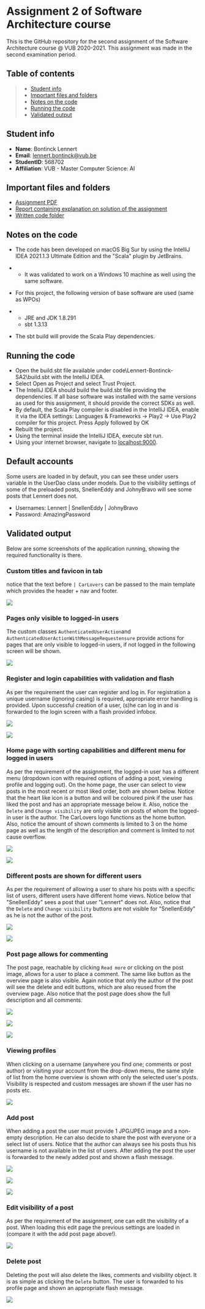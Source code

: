 # Assignment 2 of Software Architecture course

This is the GitHub repository for the second assignment of the Software Architecture course @ VUB 2020-2021. This assignment was made in the second examination period.

## Table of contents

> - [Student info](#student-info)
> - [Important files and folders](#important-files-and-folders)
> - [Notes on the code](#notes-on-the-code)
> - [Running the code](#running-the-code)
> - [Validated output](#validated-output)

## Student info
- **Name**: Bontinck Lennert
- **Email**: lennert.bontinck@vub.be
- **StudentID**: 568702
- **Affiliation**: VUB - Master Computer Science: AI

## Important files and folders
- [Assignment PDF](assignment.pdf)
- [Report containing explanation on solution of the assignment](Lennert-Bontinck-SA2.pdf)
- [Written code folder](code/)

## Notes on the code

- The code has been developed on macOS Big Sur by using the IntelliJ IDEA 2021.1.3 Ultimate Edition and the "Scala" plugin by JetBrains.

- - It was validated to work on a Windows 10 machine as well using the same software.

- For this project, the following version of base software are used (same as WPOs)

- - JRE and JDK 1.8.291
  - sbt 1.3.13

- The sbt build will provide the Scala Play dependencies.

## Running the code

- Open the build.sbt file available under code\Lennert-Bontinck-SA2\build.sbt with the IntelliJ IDEA.
- Select Open as Project and select Trust Project.
- The IntelliJ IDEA should build the build.sbt file providing the dependencies. If all base software was installed with the same versions as used for this assignment, it should provide the correct SDKs as well.
- By default, the Scala Play compiler is disabled in the IntelliJ IDEA, enable it via the IDEA settings: Languages & Frameworks -> Play2 -> Use Play2 compiler for this project. Press Apply followed by OK
- Rebuilt the project.
- Using the terminal inside the IntelliJ IDEA, execute sbt run.
- Using your internet browser, navigate to [localhost:9000](http://localhost:9000/).

## Default accounts

Some users are loaded in by default, you can see these under users variable in the UserDao class under models. Due to the visibility settings of some of the preloaded posts, SnellenEddy and JohnyBravo will see some posts that Lennert does not.

- Usernames: Lennert | SnellenEddy | JohnyBravo
- Password: AmazingPassword

## Validated output

Below are some screenshots of the application running, showing the required functionality is there.

### Custom titles and favicon in tab

notice that the text before ```| CarLovers``` can be passed to the main template which provides the header + nav and footer.

![](screenshots/tabview.png)

### Pages only visible to logged-in users

The custom classes ```AuthenticatedUserAction```and ```AuthenticatedUserActionWithMessageRequestensure``` provide actions for pages that are only visible to logged-in users, if not logged in the following screen will be shown.

![](screenshots/loginrequired.png)

### Register and login capabilities with validation and flash

As per the requirement the user can register and log in. For registration a unique username (ignoring casing) is required, appropriate error handling is provided. Upon successful creation of a user, (s)he can log in and is forwarded to the login screen with a flash provided infobox.

![](screenshots/register.png)

![](screenshots/login.png)

### Home page with sorting capabilities and different menu for logged in users

As per the requirement of the assignment, the logged-in user has a different menu (dropdown icon with required options of adding a post, viewing profile and logging out). On the home page, the user can select to view posts in the most recent or most liked order, both are shown below. Notice that the heart like icon is a button and will be coloured pink if the user has liked the post and has an appropriate message below it. Also, notice the ```Delete``` and ```Change visibility``` are only visible on posts of whom the logged-in user is the author. The CarLovers logo functions as the home button. Also, notice the amount of shown comments is limited to 3 on the home page as well as the length of the description and comment is limited to not cause overflow.

![](screenshots/home.png)

![](screenshots/homeliked.png)

### Different posts are shown for different users

As per the requirement of allowing a user to share his posts with a specific list of users, different users have different home views. Notice below that "SnellenEddy" sees a post that user "Lennert" does not. Also, notice that the ```Delete``` and ```Change visibility``` buttons are not visible for "SnellenEddy" as he is not the author of the post.

![](screenshots/home.png)

![](screenshots/homesnellen.png)

### Post page allows for commenting

The post page, reachable by clicking ```Read more``` or clicking on the post image, allows for a user to place a comment. The same like button as the overview page is also visible. Again notice that only the author of the post will see the delete and edit buttons, which are also reused from the overview page. Also notice that the post page does show the full description and all comments.

![](screenshots/postpage.png)

![](screenshots/newcomment1.png)

![](screenshots/newcomment2.png)

### Viewing profiles

When clicking on a username (anywhere you find one; comments or post author) or visiting your account from the drop-down menu, the same style of list from the home overview is shown with only the selected user's posts. Visibility is respected and custom messages are shown if the user has no posts etc.

![](screenshots/profile.png)

### Add post

When adding a post the user must provide 1 JPG/JPEG image and a non-empty description. He can also decide to share the post with everyone or a select list of users. Notice that the author can always see his posts thus his username is not available in the list of users. After adding the post the user is forwarded to the newly added post and shown a flash message.

![](screenshots/newpost1.png)

![](screenshots/newpost2.png)

![](screenshots/newpost3.png)

### Edit visibility of a post

As per the requirement of the assignment, one can edit the visibility of a post. When loading this edit page the previous settings are loaded in (compare it with the add post page above!).

![](screenshots/edit.png)

### Delete post

Deleting the post will also delete the likes, comments and visibility object. It is as simple as clicking the ```Delete``` button. The user is forwarded to his profile page and shown an appropriate flash message.

![](screenshots/delete.png)
